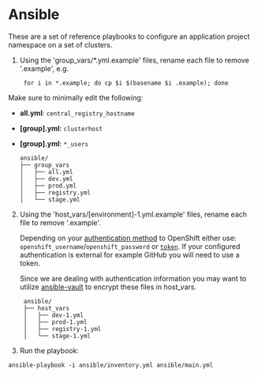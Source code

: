 # Ansible

These are a set of reference playbooks to configure an application project namespace on a set of clusters.

1. Using the 'group_vars/\*.yml.example' files, rename each file to remove '.example', e.g.

        for i in *.example; do cp $i $(basename $i .example); done

  Make sure to minimally edit the following:
  - **all.yml**: `central_registry_hostname`
  - **[group].yml**: `clusterhost`
  - **[group].yml**: `*_users`

        ansible/
        ├── group_vars
        │   ├── all.yml
        │   ├── dev.yml
        │   ├── prod.yml
        │   ├── registry.yml
        │   └── stage.yml

2. Using the 'host_vars/[environment]-1.yml.example' files, rename each file to remove '.example'.  

   Depending on your [authentication method](https://docs.openshift.com/container-platform/3.6/install_config/configuring_authentication.html) to OpenShift either use: `openshift_username`/`openshift_password` or [`token`](https://docs.openshift.com/container-platform/3.6/cli_reference/get_started_cli.html#installing-the-cli).  If your configured authentication is external for example GitHub you will need to use a token.

   Since we are dealing with authentication information you may want to utilize [ansible-vault](https://docs.ansible.com/ansible/2.4/vault.html) to encrypt these files in host_vars.

        ansible/
        ├── host_vars
        │   ├── dev-1.yml
        │   ├── prod-1.yml
        │   ├── registry-1.yml
        │   └── stage-1.yml

3. Run the playbook:

```
ansible-playbook -i ansible/inventory.yml ansible/main.yml
```
